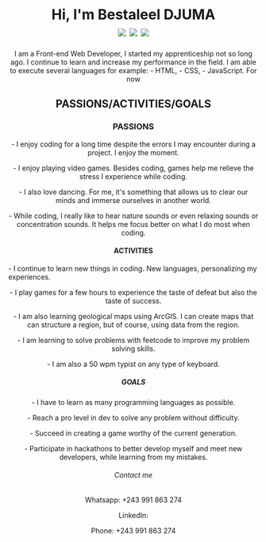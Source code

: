 <h1 align="center">Hi, I'm Bestaleel DJUMA
<div align="center>
  <h1 align="center">
    <img src="https://img.shields.io/badge/html5-%23E34F26.svg?style=for-the-badge&logo=html5&logoColor=white"/>
    <img src="https://img.shields.io/badge/css3-%231572B6.svg?style=for-the-badge&logo=css3&logoColor=white"/>
    <img src="https://img.shields.io/badge/javascript-%23323330.svg?style=for-the-badge&logo=javascript&logoColor=%23F7DF1E"/>
  </h1>
  <p align="center">
    I am a Front-end Web Developer, I started my apprenticeship not so long ago. I continue to learn and increase my performance in the field. I am able to execute several languages ​​for example:
    - HTML, 
    - CSS, 
    - JavaScript.
    For now
  </p>
</div>
<h2 align="center">PASSIONS/ACTIVITIES/GOALS</h2>
<h3 align="center">PASSIONS</h3>
<p align="center">- I enjoy coding for a long time despite the errors I may encounter during a project. I enjoy the moment.</p>
<p align="center">- I enjoy playing video games. Besides coding, games help me relieve the stress I experience while coding.</p>
<p align="center">- I also love dancing. For me, it's something that allows us to clear our minds and immerse ourselves in another world.</p>
<p align="center">- While coding, I really like to hear nature sounds or even relaxing sounds or concentration sounds. It helps me focus better on what I do most when coding.</p>
<h4 align="center">ACTIVITIES</h4>
<p align=""center">- I continue to learn new things in coding. New languages, personalizing my experiences.</p>
<p align="center">- I play games for a few hours to experience the taste of defeat but also the taste of success.</p>
<p align="center">- I am also learning geological maps using ArcGIS. I can create maps that can structure a region, but of course, using data from the region.</p>
<p align="center">- I am learning to solve problems with feetcode to improve my problem solving skills.</p>
<p align="center">- I am also a 50 wpm typist on any type of keyboard.</p>
<h5 align="center">GOALS</h5>
<p align="center">- I have to learn as many programming languages ​​as possible.</p>
<p align="center">- Reach a pro level in dev to solve any problem without difficulty.</p>
<p align="center">- Succeed in creating a game worthy of the current generation.</p>
<p align="center">- Participate in hackathons to better develop myself and meet new developers, while learning from my mistakes.</p>
<h6 align="center">Contact me</h6>
<p align="center">Whatsapp: +243 991 863 274</p>
<p align="center">LinkedIn: </p>
<p align="center">Phone: +243 991 863 274</p>
